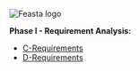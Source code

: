 ![Feasta logo](https://github.com/sweet-spr18/feasta/blob/master/images/feasta-logo-dark.png "Feasta logo")

**Phase I - Requirement Analysis:**

* [C-Requirements](../phase1#c-requirements "Phase I C-Reqs")
* [D-Requirements](https://github.com/sweet-spr18/feasta/tree/master/phase1#d-requirements "Phase I D-Reqs")

